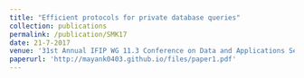 ```yaml
---
title: "Efficient protocols for private database queries"
collection: publications
permalink: /publication/SMK17
date: 21-7-2017
venue: '31st Annual IFIP WG 11.3 Conference on Data and Applications Security and Privacy (DBSec 17)'
paperurl: 'http://mayank0403.github.io/files/paper1.pdf'
---
```


